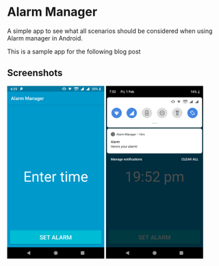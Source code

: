 # Alarm Manager

A simple app to see what all scenarios should be considered when using Alarm manager in Android.

This is a sample app for the following blog post

## Screenshots

<img width="45%" src="screenshots/Screenshot.png" />
<img width="45%" src="screenshots/Screenshot2.png" />